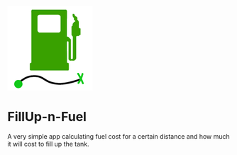 ![Alt text](./assets/adaptive-icon.png)
# FillUp-n-Fuel
A very simple app calculating fuel cost for a certain distance and how much it will cost to fill up the tank. 


